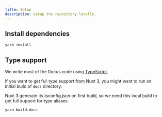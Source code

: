 ```yaml
---
title: Setup
description: Setup the repository locally.
---
```


## Install dependencies

```bash
yarn install
```

## Type support

We write most of the Docus code using [TypeScript](https://www.typescriptlang.org).

If you want to get full type support from Nuxt 3, you might want to run an initial build of `docs` directory.

Nuxt 3 generate its tsconfig.json on first build, so we need this local build to get full support for type aliases.

```bash
yarn build:docs
```
